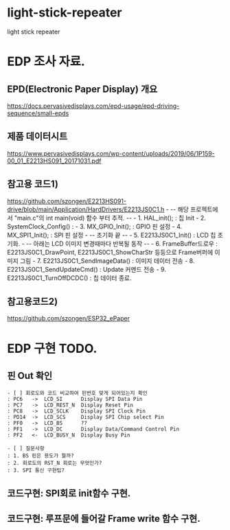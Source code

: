 # light-stick-repeater
light stick repeater


# EDP 조사 자료.
## EPD(Electronic Paper Display) 개요
https://docs.pervasivedisplays.com/epd-usage/epd-driving-sequence/small-epds

## 제품 데이터시트
https://www.pervasivedisplays.com/wp-content/uploads/2019/06/1P159-00_01_E2213HS091_20171031.pdf


## 참고용 코드1)
https://github.com/szongen/E2213HS091-drive/blob/main/Application/HardDrivers/E2213JS0C1.h
    - -- 해당 프로젝트에서 "main.c"의 int main(void) 함수 부터 추적. --
    - 1. HAL_init();           : 칩 Init
    - 2. SystemClock_Config()  : 
    - 3. MX_GPIO_Init();       : GPIO 핀 설정 
    - 4. MX_SPI1_Init();       : SPI 핀 설정 
    - -- 초기화 끝 -- 
    - 5. E2213JS0C1_Init()     : LCD 칩 초기화.
    - -- 아래는 LCD 이미지 변경때마다 반복될 동작 --
    - 6. FrameBuffer드로우           : E2213JS0C1_DrawPoint, E2213JS0C1_ShowCharStr 등등으로 Frame버퍼에 이미지 그림
    - 7. E2213JS0C1_SendImageData() : 이미지 데이터 전송
    - 8. E2213JS0C1_SendUpdateCmd() : Update 커멘드 전송
    - 9. E2213JS0C1_TurnOffDCDC()   : 칩 데이터 종료.

## 참고용코드2)
https://github.com/szongen/ESP32_ePaper

# EDP 구현 TODO.
## 핀 Out 확인 
    - [ ] 회로도와 코드 비교하여 핀번호 맞게 되어있는지 확인
    : PC6   ->  LCD_SI      Display SPI Data Pin
    : PC7   ->  LCD_REST_N  Display Reset Pin
    : PC8   ->  LCD_SCLK    Display SPI Clock Pin
    : PD14  ->  LCD_SCS     Display SPI Chip select Pin
    : PF0   ->  LCD_BS      ??
    : PF1   ->  LCD_DC      Display Data/Command Control Pin
    : PF2   <-  LCD_BUSY_N  Display Busy Pin

    - [ ] 질문사항    
    : 1. BS 핀은 용도가 뭘까?
    : 2. 회로도의 RST_N 회로는 무엇인가?
    : 3. SPI 통신 구현팁?

## 코드구현: SPI회로 init함수 구현.
## 코드구현: 루프문에 들어갈 Frame write 함수 구현. 
